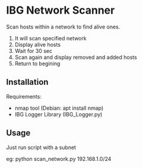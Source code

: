 # IBG Network Scanner

Scan hosts within a network to find alive ones. 

1. It will scan specified network
2. Display alive hosts
3. Wait for 30 sec
4. Scan again and display removed and added hosts
5. Return to begining

## Installation
Requirements:
* nmap tool (Debian: apt install nmap)
* IBG Logger Library (IBG_Logger.py)

## Usage
Just run script with a subnet 

eg: python scan_network.py 192.168.1.0/24
